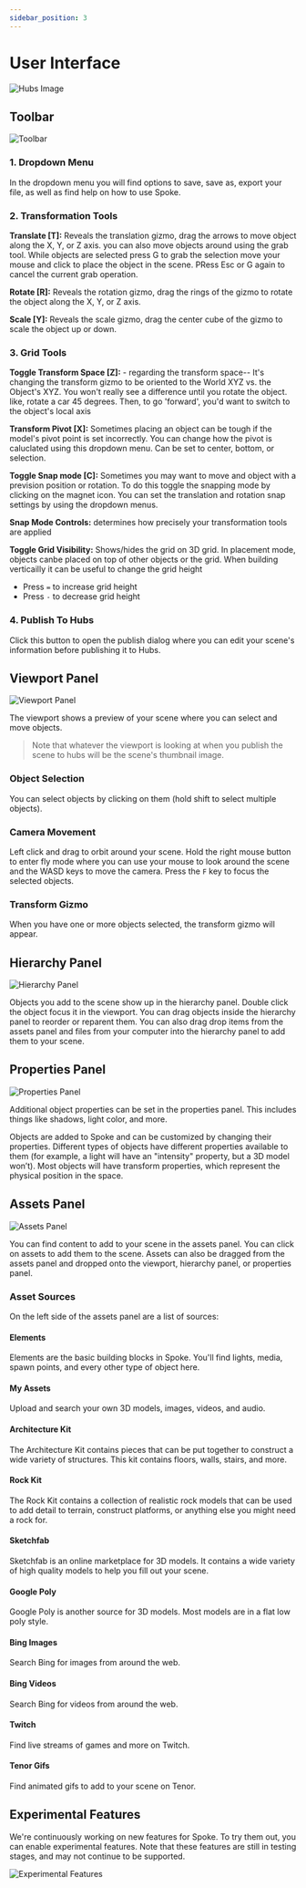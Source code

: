 ```yaml
---
sidebar_position: 3
---
```


# User Interface

![Hubs Image](/img/spoke-user-interface.jpeg)

## Toolbar

![Toolbar](/img/spoke-toolbar.jpeg)

### 1. Dropdown Menu

In the dropdown menu you will find options to save, save as, export your file, as well as find help on how to use Spoke.

### 2. Transformation Tools

**Translate [T]:** Reveals the translation gizmo, drag the arrows to move object along the X, Y, or Z axis. you can also move objects around using the grab tool. While objects are selected press G to grab the selection move your mouse and click to place the object in the scene. PRess Esc or G again to cancel the current grab operation.

**Rotate [R]:** Reveals the rotation gizmo, drag the rings of the gizmo to rotate the object along the X, Y, or Z axis.

**Scale [Y]:** Reveals the scale gizmo, drag the center cube of the gizmo to scale the object up or down.

### 3. Grid Tools

**Toggle Transform Space [Z]:** - regarding the transform space-- It's changing the transform gizmo to be oriented to the World XYZ vs. the Object's XYZ. You won't really see a difference until you rotate the object.
like, rotate a car 45 degrees. Then, to go 'forward', you'd want to switch to the object's local axis

**Transform Pivot [X]:** Sometimes placing an object can be tough if the model's pivot point is set incorrectly. You can change how the pivot is caluclated using this dropdown menu. Can be set to center, bottom, or selection.

**Toggle Snap mode [C]:** Sometimes you may want to move and object with a prevision position or rotation. To do this toggle the snapping mode by clicking on the magnet icon. You can set the translation and rotation snap settings by using the dropdown menus.

**Snap Mode Controls:** determines how precisely your transformation tools are applied

**Toggle Grid Visibility:** Shows/hides the grid on 3D grid. In placement mode, objects canbe placed on top of other objects or the grid. When building verticailly it can be useful to change the grid height

- Press `=` to increase grid height
- Press `-` to decrease grid height

### 4. Publish To Hubs

Click this button to open the publish dialog where you can edit your scene's information before publishing it to Hubs.

## Viewport Panel

![Viewport Panel](/img/spoke-viewport-panel.jpeg)

The viewport shows a preview of your scene where you can select and move objects.

> Note that whatever the viewport is looking at when you publish the scene to hubs will be the scene's thumbnail image.

### Object Selection

You can select objects by clicking on them (hold shift to select multiple objects).

### Camera Movement

Left click and drag to orbit around your scene. Hold the right mouse button to enter fly mode where you can use your mouse to look around the scene and the WASD keys to move the camera. Press the `F` key to focus the selected objects.

### Transform Gizmo

When you have one or more objects selected, the transform gizmo will appear.

## Hierarchy Panel

![Hierarchy Panel](/img/spoke-hierarchy-panel.jpeg)

Objects you add to the scene show up in the hierarchy panel. Double click the object focus it in the viewport. You can drag objects inside the hierarchy panel to reorder or reparent them. You can also drag drop items from the assets panel and files from your computer into the hierarchy panel to add them to your scene.

## Properties Panel

![Properties Panel](/img/spoke-properties-panel.jpeg)

Additional object properties can be set in the properties panel. This includes things like shadows, light color, and more.

Objects are added to Spoke and can be customized by changing their properties. Different types of objects have different properties available to them (for example, a light will have an "intensity" property, but a 3D model won’t). Most objects will have transform properties, which represent the physical position in the space.

## Assets Panel

![Assets Panel](/img/spoke-assets-panel.jpeg)

You can find content to add to your scene in the assets panel. You can click on assets to add them to the scene. Assets can also be dragged from the assets panel and dropped onto the viewport, hierarchy panel, or properties panel.

### Asset Sources

On the left side of the assets panel are a list of sources:

#### Elements

Elements are the basic building blocks in Spoke. You'll find lights, media, spawn points, and every other type of object here.

#### My Assets

Upload and search your own 3D models, images, videos, and audio.

#### Architecture Kit

The Architecture Kit contains pieces that can be put together to construct a wide variety of structures. This kit contains floors, walls, stairs, and more.

#### Rock Kit

The Rock Kit contains a collection of realistic rock models that can be used to add detail to terrain, construct platforms, or anything else you might need a rock for.

#### Sketchfab

Sketchfab is an online marketplace for 3D models. It contains a wide variety of high quality models to help you fill out your scene.

#### Google Poly

Google Poly is another source for 3D models. Most models are in a flat low poly style.

#### Bing Images

Search Bing for images from around the web.

#### Bing Videos

Search Bing for videos from around the web.

#### Twitch

Find live streams of games and more on Twitch.

#### Tenor Gifs

Find animated gifs to add to your scene on Tenor.

## Experimental Features

We're continuously working on new features for Spoke. To try them out, you can enable experimental features. Note that these features are still in testing stages, and may not continue to be supported.

![Experimental Features](/img/spoke-experimental-features.jpeg)
